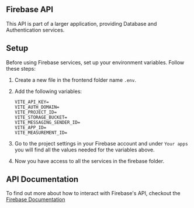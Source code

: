 ## Firebase API

This API is part of a larger application, providing Database and Authentication services.

## Setup

Before using Firebase services, set up your environment variables. Follow these steps:

1. Create a new file in the frontend folder name `.env`.

2. Add the following variables:

   ```dotenv
   VITE_API_KEY=
   VITE_AUTH_DOMAIN=
   VITE_PROJECT_ID=
   VITE_STORAGE_BUCKET=
   VITE_MESSAGING_SENDER_ID=
   VITE_APP_ID=
   VITE_MEASUREMENT_ID=
   ```

3. Go to the project settings in your Firebase account and under `Your apps` you will find all the values needed for the variables above.

4. Now you have access to all the services in the firebase folder.

## API Documentation

To find out more about how to interact with Firebase's API, checkout the [Firebase Documentation](https://firebase.google.com/docs/)
